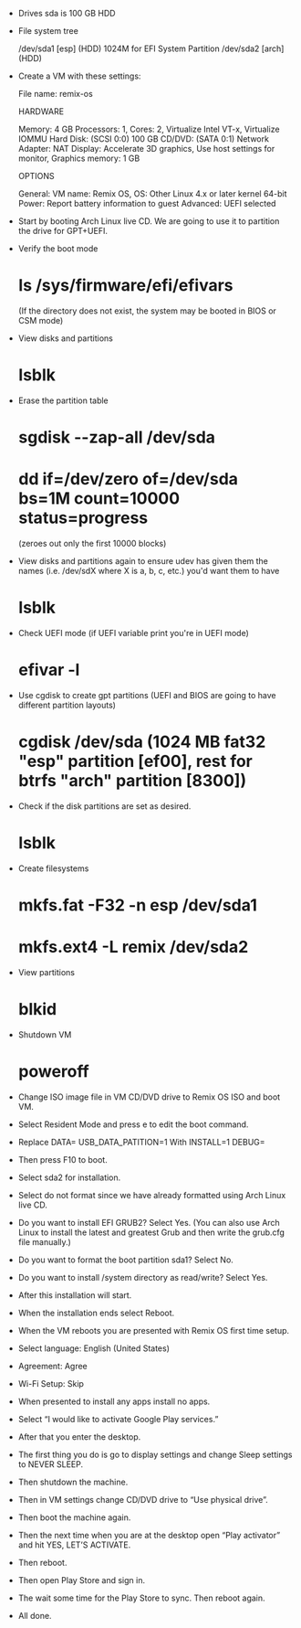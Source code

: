 - Drives
  sda is 100 GB HDD


- File system tree

  /dev/sda1 [esp] (HDD) 1024M for EFI System Partition
  /dev/sda2 [arch] (HDD)


- Create a VM with these settings:
  
  File name: remix-os
  
  HARDWARE
  
  Memory: 4 GB
  Processors: 1, Cores: 2, Virtualize Intel VT-x, Virtualize IOMMU
  Hard Disk: (SCSI 0:0) 100 GB
  CD/DVD: (SATA 0:1)
  Network Adapter: NAT
  Display: Accelerate 3D graphics, Use host settings for monitor, Graphics memory: 1 GB
  
  OPTIONS
  
  General: VM name: Remix OS, OS: Other Linux 4.x or later kernel 64-bit
  Power: Report battery information to guest
  Advanced: UEFI selected

- Start by booting Arch Linux live CD. We are going to use it to partition the drive for GPT+UEFI.

- Verify the boot mode
  # ls /sys/firmware/efi/efivars
  (If the directory does not exist, the system may be booted in BIOS or CSM mode)

- View disks and partitions
  # lsblk

- Erase the partition table
  # sgdisk --zap-all /dev/sda
  # dd if=/dev/zero of=/dev/sda bs=1M count=10000 status=progress
  (zeroes out only the first 10000 blocks)

- View disks and partitions again to ensure udev has given them the names (i.e. /dev/sdX where X is a, b, c, etc.) you'd want them to have
  # lsblk

- Check UEFI mode (if UEFI variable print you're in UEFI mode)
  # efivar -l

- Use cgdisk to create gpt partitions (UEFI and BIOS are going to have different partition layouts)
  # cgdisk /dev/sda (1024 MB fat32 "esp" partition [ef00], rest for btrfs "arch" partition [8300])

- Check if the disk partitions are set as desired.
  # lsblk

- Create filesystems
  # mkfs.fat -F32 -n esp /dev/sda1
  # mkfs.ext4 -L remix /dev/sda2

- View partitions
  # blkid

- Shutdown VM
  # poweroff

- Change ISO image file in VM CD/DVD drive to Remix OS ISO and boot VM.
- Select Resident Mode and press e to edit the boot command.
- Replace
  DATA= USB_DATA_PATITION=1
  With
  INSTALL=1 DEBUG=
- Then press F10 to boot.
- Select sda2 for installation.
- Select do not format since we have already formatted using Arch Linux live CD.
- Do you want to install EFI GRUB2? Select Yes. (You can also use Arch Linux to install the latest and greatest Grub and then write the grub.cfg file manually.)
- Do you want to format the boot partition sda1? Select No.
- Do you want to install /system directory as read/write? Select Yes.
- After this installation will start.
- When the installation ends select Reboot.
- When the VM reboots you are presented with Remix OS first time setup.
- Select language: English (United States)
- Agreement: Agree
- Wi-Fi Setup: Skip
- When presented to install any apps install no apps.
- Select “I would like to activate Google Play services.”
- After that you enter the desktop.
- The first thing you do is go to display settings and change Sleep settings to NEVER SLEEP.
- Then shutdown the machine.
- Then in VM settings change CD/DVD drive to “Use physical drive”.
- Then boot the machine again.
- Then the next time when you are at the desktop open “Play activator” and hit YES, LET’S ACTIVATE.
- Then reboot.
- Then open Play Store and sign in.
- The wait some time for the Play Store to sync. Then reboot again.
- All done.
